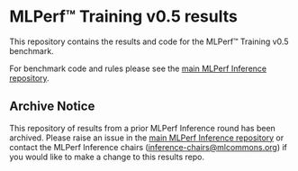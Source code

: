 # MLPerf™ Training v0.5 results
This repository contains the results and code for the MLPerf™ Training v0.5 benchmark.

For benchmark code and rules please see the [main MLPerf Inference repository](https://github.com/mlcommons/inference).

## Archive Notice
This repository of results from a prior MLPerf Inference round has been archived. Please raise an issue in the [main MLPerf Inference repository](https://github.com/mlcommons/inference) or contact the MLPerf Inference chairs (inference-chairs@mlcommons.org) if you would like to make a change to this results repo.

